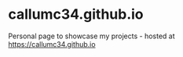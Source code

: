 # callumc34.github.io
Personal page to showcase my projects - hosted at https://callumc34.github.io
